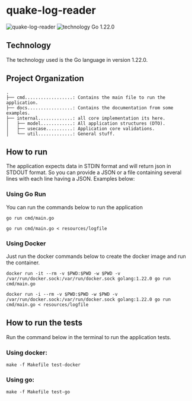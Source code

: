 # quake-log-reader
![quake-log-reader](https://img.shields.io/badge/quake--log--reader-gray?logo=go)
![technology Go 1.22.0](https://img.shields.io/badge/technology-go%201.22.0-blue.svg)

## Technology
The technology used is the Go language in version 1.22.0.

## Project Organization
```
.
├── cmd..................: Contains the main file to run the application.
├── docs.................: Contains the documentation from some examples.
├── internal.............: all core implementation its here.
│   ├── model............: All application structures (DTO).
│   ├── usecase..........: Application core validations.
│   └── util.............: General stuff.

```

## How to run
The application expects data in STDIN format and will return json in STDOUT format. So you can provide a JSON or a file containing several lines with each line having a JSON.
Examples below:

### Using Go Run
You can run the commands below to run the application
```shell
go run cmd/main.go
```
```shell
go run cmd/main.go < resources/logfile 
```

### Using Docker
Just run the docker commands below to create the docker image and run the container.
``` shell
docker run -it --rm -v $PWD:$PWD -w $PWD -v /var/run/docker.sock:/var/run/docker.sock golang:1.22.0 go run cmd/main.go
```
``` shell
docker run -i --rm -v $PWD:$PWD -w $PWD -v /var/run/docker.sock:/var/run/docker.sock golang:1.22.0 go run cmd/main.go < resources/logfile
```

## How to run the tests
Run the command below in the terminal to run the application tests.
### Using docker:
```shell
make -f Makefile test-docker
```
### Using go:
```shell
make -f Makefile test-go
```

